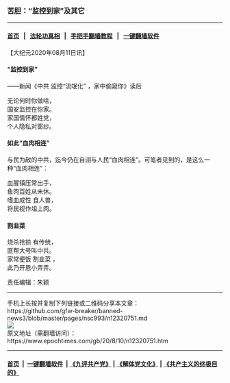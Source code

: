 ### 苦胆：“监控到家”及其它
------------------------

#### [首页](https://github.com/gfw-breaker/banned-news3/blob/master/README.md) &nbsp;&nbsp;|&nbsp;&nbsp; [法轮功真相](https://github.com/begood0513/basic/blob/master/README.md)  &nbsp;&nbsp;|&nbsp;&nbsp; [手把手翻墙教程](https://github.com/gfw-breaker/guides/wiki)  &nbsp;&nbsp;|&nbsp;&nbsp; [一键翻墙软件](https://github.com/gfw-breaker/nogfw/blob/master/README.md)  



<div><p>
 【大纪元2020年08月11日讯】
</p>
<h4>
 “监控到家”
</h4>
<p>
 ——新闻《中共
 <ok href="https://www.epochtimes.com/gb/tag/%E7%9B%91%E6%8E%A7%E2%80%9C%E6%B5%81%E6%B0%93%E5%8C%96%E2%80%9D.html">
  监控“流氓化”
 </ok>
 ，家中偷窥你》读后
</p>
<p>
 无论何时你做啥，
 <br/>
 国安监控在你家。
 <br/>
 家国情怀都姓党，
 <br/>
 个人隐私对窗纱。
</p>
<h4>
 如此“血肉相连”
</h4>
<p>
 与民为敌的中共，迄今仍在自诩与人民“血肉相连”。可笔者见到的，是这么一种“血肉相连”：
</p>
<p>
 血腥镇压常出手，
 <br/>
 鱼肉百姓从未休。
 <br/>
 <ok href="https://www.epochtimes.com/gb/tag/%E5%97%9C%E8%A1%80%E6%88%90%E6%80%A7.html">
  嗜血成性
 </ok>
 食人兽，
 <br/>
 将民视作俎上肉。
</p>
<h4>
 <ok href="https://www.epochtimes.com/gb/tag/%E5%89%B2%E9%9F%AD%E8%8F%9C.html">
  割韭菜
 </ok>
</h4>
<p>
 <ok href="https://www.epochtimes.com/gb/tag/%E7%83%A7%E6%9D%80%E6%8A%A2%E6%8E%A0.html">
  烧杀抢掠
 </ok>
 有传统，
 <br/>
 匪帮大号叫中共。
 <br/>
 家常便饭
 <ok href="https://www.epochtimes.com/gb/tag/%E5%89%B2%E9%9F%AD%E8%8F%9C.html">
  割韭菜
 </ok>
 ，
 <br/>
 此乃开恩小弄弄。
</p>
<p>
 责任编辑：朱颖
</p>
</div>
<hr/>
手机上长按并复制下列链接或二维码分享本文章：<br/>
https://github.com/gfw-breaker/banned-news3/blob/master/pages/nsc993/n12320751.md <br/>
<a href='https://github.com/gfw-breaker/banned-news3/blob/master/pages/nsc993/n12320751.md'><img src='https://github.com/gfw-breaker/banned-news3/blob/master/pages/nsc993/n12320751.md.png'/></a> <br/>
原文地址（需翻墙访问）：https://www.epochtimes.com/gb/20/8/10/n12320751.htm


------------------------
#### [首页](https://github.com/gfw-breaker/banned-news3/blob/master/README.md) &nbsp;|&nbsp; [一键翻墙软件](https://github.com/gfw-breaker/nogfw/blob/master/README.md) &nbsp;| [《九评共产党》](https://github.com/gfw-breaker/9ping.md/blob/master/README.md#九评之一评共产党是什么) | [《解体党文化》](https://github.com/gfw-breaker/jtdwh.md/blob/master/README.md) | [《共产主义的终极目的》](https://github.com/gfw-breaker/gczydzjmd.md/blob/master/README.md)


<img src='http://gfw-breaker.win/banned-news3/pages/nsc993/n12320751.md' width='0px' height='0px'/>